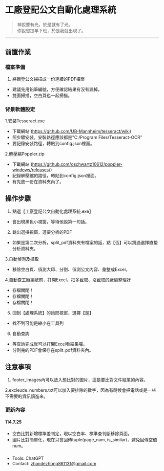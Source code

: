 # 工廠登記公文自動化處理系統

> 神說要有光，於是就有了光。  
> 你說想提早下班，於是我就出現了。


---


## 前置作業
### 檔案準備
1. 將廠登公文掃描成一份連續的PDF檔案
* 建議先用鉛筆編號，方便確認結果有沒有漏掉。
* 雙面掃描，空白頁也一起掃描。  

### 背景軟體設定
1.安裝Tesseract.exe
* 下載網站 (https://github.com/UB-Mannheim/tesseract/wiki)
* 照步驟安裝，安裝路徑應該都是"C:/Program Files/Tesseract-OCR"
* 要記錄安裝路徑，轉貼到config.json裡面。

2.解壓縮Poppler.zip
* 下載網站 (https://github.com/oschwartz10612/poppler-windows/releases/)
* 紀錄解壓縮的路徑，轉貼到config.json裡面。
* 有先放一份在資料夾內了。

## 操作步驟


1. 點選【工廠登記公文自動化處理系統.exe】
* 會出現黑色小視窗，等待他說第一句話。

2. 跳出選擇視窗，選要分析的PDF
* 如果是第二次分析，split_pdf資料夾有檔案的話，點【否】可以跳過選擇直接分析資料夾。

3.自動偵測及擷取
* 移除空白頁、偵測大印、分割、偵測公文內容、彙整成Excel。

4.自動查工廠編號前，打開Excel，把多截取、沒截取的廠編整理好
* 存檔關閉！
* 存檔關閉！
* 存檔關閉！

5. 回到【處理系統】的詢問視窗，選擇【是】
* 找不到可能是縮小在工具列

6. 自動查詢
* 等查詢完成就可以打開Excel看結果囉。
* 分割完的PDF會保存在split_pdf資料夾內。


## 注意事項

1. footer_images內可以放入想比對的圖片，這是要比對文件結尾的內容。  

2.excleude_numbers.txt可以加入要排除的數字，因為有時候會把電話或是一些不需要的資訊讀進來。

### 更新內容
#### 114.7.25
* 空白比對新增標準差判定，現以空白率、標準查判斷移除頁面。
* 圖片比對簡單化，現在只會回傳tuple(page_num, is_similar)，避免回傳空值num。

### 
* Tools: ChatGPT 
* Contact: zhandezhong861131@gmail.com
